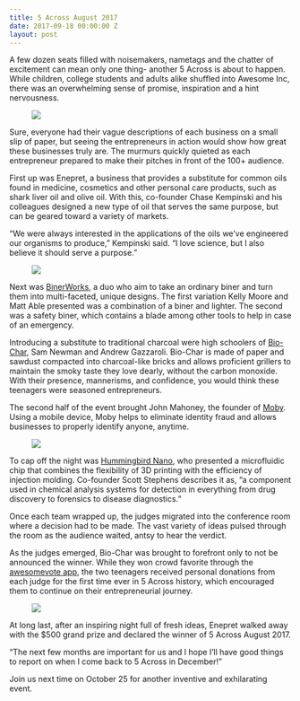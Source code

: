 ```yaml
---
title: 5 Across August 2017
date: 2017-09-18 00:00:00 Z
layout: post
---
```

 
<p>A few dozen seats filled with noisemakers, nametags and the chatter of excitement can mean only one thing- another 5 Across is about to happen.  While children, college students and adults alike shuffled into Awesome Inc, there was an overwhelming sense of promise, inspiration and a hint nervousness.</p><figure data-orig-width="1600" data-orig-height="1067" class="tmblr-full"><img src="https://66.media.tumblr.com/44f841934192788198e19a9ff2fea417/tumblr_inline_owhsmmaaMM1spm8pc_540.jpg" data-orig-width="1600" data-orig-height="1067"/></figure><p><b></b></p><p>Sure, everyone had their vague descriptions of each business on a small slip of paper, but seeing the entrepreneurs in action would show how great these businesses truly are.  The murmurs quickly quieted as each entrepreneur prepared to make their pitches in front of the 100+ audience.</p><p>First up was Enepret, a business that provides a substitute for common oils found in medicine, cosmetics and other personal care products, such as shark liver oil and olive oil.  With this, co-founder Chase Kempinski and his colleagues designed a new type of oil that serves the same purpose, but can be geared toward a variety of markets.</p><p>“We were always interested in the applications of the oils we’ve engineered our organisms to produce,” Kempinski said. “I love science, but I also believe it should serve a purpose.”</p><figure data-orig-width="1600" data-orig-height="1067" class="tmblr-full"><img src="https://66.media.tumblr.com/acae1cab86bb72a07027ea4533232e75/tumblr_inline_owhsmmR7ZS1spm8pc_540.jpg" data-orig-width="1600" data-orig-height="1067"/></figure><p><b></b></p><p>Next was <a href="https://www.binerworks.com/" target="_blank">BinerWorks</a>, a duo who aim to take an ordinary biner and turn them into multi-faceted, unique designs.  The first variation Kelly Moore and Matt Able presented was a combination of a biner and lighter.  The second was a safety biner, which contains a blade among other tools to help in case of an emergency.</p><p>Introducing a substitute to traditional charcoal were high schoolers of <a href="https://sites.google.com/view/bio-char" target="_blank">Bio-Char</a>, Sam Newman and Andrew Gazzaroli.  Bio-Char is made of paper and sawdust compacted into charcoal-like bricks and allows proficient grillers to maintain the smoky taste they love dearly, without the carbon monoxide.  With their presence, mannerisms, and confidence, you would think these teenagers were seasoned entrepreneurs.</p><p>	The second half of the event brought John Mahoney, the founder of <a href="http://gotmoby.com/" target="_blank">Moby</a>. Using a mobile device, Moby helps to eliminate identity fraud and allows businesses to properly identify anyone, anytime.</p><figure data-orig-width="1600" data-orig-height="1067" class="tmblr-full"><img src="https://66.media.tumblr.com/613b036f971edee2a79d35d039edf291/tumblr_inline_owhsmpkdJy1spm8pc_540.jpg" data-orig-width="1600" data-orig-height="1067"/></figure><p><b></b></p><p>To cap off the night was <a href="http://www.hummingbirdnano.com/" target="_blank">Hummingbird Nano</a>, who presented a microfluidic chip that combines the flexibility of 3D printing with the efficiency of injection molding.  Co-founder Scott Stephens describes it as, “a component used in chemical analysis systems for detection in everything from drug discovery to forensics to disease diagnostics.”</p><p>	Once each team wrapped up, the judges migrated into the conference room where a decision had to be made.  The vast variety of ideas pulsed through the room as the audience waited, antsy to hear the verdict.</p><p>	As the judges emerged, Bio-Char was brought to forefront only to not be announced the winner. While they won crowd favorite through the <a href="http://www.5across.org/how-to-vote/" target="_blank">awesomevote app</a>, the two teenagers received personal donations from each judge for the first time ever in 5 Across history, which encouraged them to continue on their entrepreneurial journey.</p><figure data-orig-width="1600" data-orig-height="1067" class="tmblr-full"><img src="https://66.media.tumblr.com/1cdc7c5c048aad53eead227e1df8bf3e/tumblr_inline_owhsmoKdGa1spm8pc_540.jpg" data-orig-width="1600" data-orig-height="1067"/></figure><p><b></b></p><p>At long last, after an inspiring night full of fresh ideas, Enepret walked away with the $500 grand prize and declared the winner of 5 Across August 2017.  </p><p>“The next few months are important for us and I hope I’ll have good things to report on when I come back to 5 Across in December!”</p><p>Join us next time on October 25 for another inventive and exhilarating event.</p>
